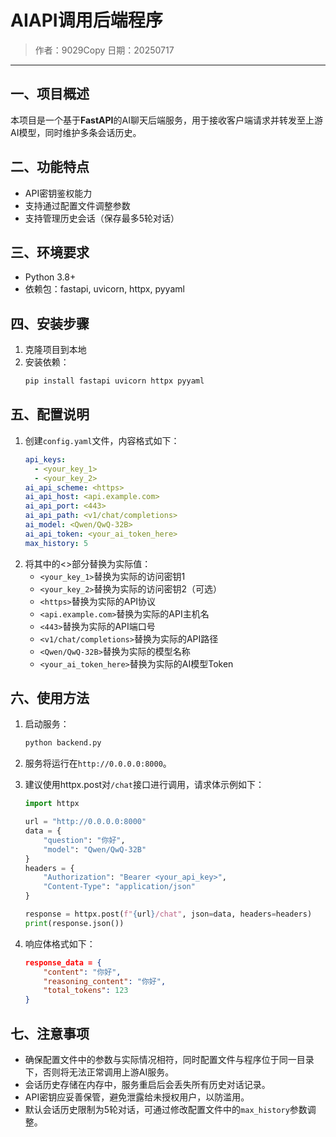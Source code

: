 # AIAPI调用后端程序

> 作者：9029Copy
> 日期：20250717

---

## 一、项目概述
本项目是一个基于**FastAPI**的AI聊天后端服务，用于接收客户端请求并转发至上游AI模型，同时维护多条会话历史。

## 二、功能特点
- API密钥鉴权能力
- 支持通过配置文件调整参数
- 支持管理历史会话（保存最多5轮对话）

## 三、环境要求
- Python 3.8+
- 依赖包：fastapi, uvicorn, httpx, pyyaml

## 四、安装步骤
1. 克隆项目到本地
2. 安装依赖：
    ```bash
    pip install fastapi uvicorn httpx pyyaml
    ```

## 五、配置说明
1. 创建`config.yaml`文件，内容格式如下：
    ```yaml
    api_keys:
      - <your_key_1>
      - <your_key_2>
    ai_api_scheme: <https>
    ai_api_host: <api.example.com>
    ai_api_port: <443>
    ai_api_path: <v1/chat/completions>
    ai_model: <Qwen/QwQ-32B>
    ai_api_token: <your_ai_token_here>
    max_history: 5
    ```
2. 将其中的<>部分替换为实际值：
    - `<your_key_1>`替换为实际的访问密钥1
    - `<your_key_2>`替换为实际的访问密钥2（可选）
    - `<https>`替换为实际的API协议
    - `<api.example.com>`替换为实际的API主机名
    - `<443>`替换为实际的API端口号
    - `<v1/chat/completions>`替换为实际的API路径
    - `<Qwen/QwQ-32B>`替换为实际的模型名称
    - `<your_ai_token_here>`替换为实际的AI模型Token

## 六、使用方法
1. 启动服务：
    ```bash
    python backend.py
    ```
2. 服务将运行在`http://0.0.0.0:8000`。

3. 建议使用httpx.post对`/chat`接口进行调用，请求体示例如下：
    ```python
    import httpx

    url = "http://0.0.0.0:8000"
    data = {
        "question": "你好",
        "model": "Qwen/QwQ-32B"
    }
    headers = {
        "Authorization": "Bearer <your_api_key>",
        "Content-Type": "application/json"
    }

    response = httpx.post(f"{url}/chat", json=data, headers=headers)
    print(response.json())
    ```
4. 响应体格式如下：
    ```json
    response_data = {
        "content": "你好",
        "reasoning_content": "你好",
        "total_tokens": 123
    }
    ```

## 七、注意事项
- 确保配置文件中的参数与实际情况相符，同时配置文件与程序位于同一目录下，否则将无法正常调用上游AI服务。
- 会话历史存储在内存中，服务重启后会丢失所有历史对话记录。
- API密钥应妥善保管，避免泄露给未授权用户，以防滥用。
- 默认会话历史限制为5轮对话，可通过修改配置文件中的`max_history`参数调整。